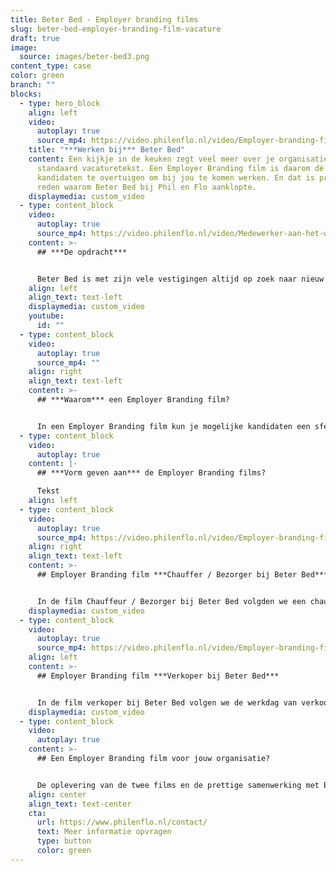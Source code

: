 ```yaml
---
title: Beter Bed - Employer branding films
slug: beter-bed-employer-branding-film-vacature
draft: true
image:
  source: images/beter-bed3.png
content_type: case
color: green
branch: ""
blocks:
  - type: hero_block
    align: left
    video:
      autoplay: true
      source_mp4: https://video.philenflo.nl/video/Employer-branding-film-Beter-Bed-Logistiek.mp4
    title: "***Werken bij*** Beter Bed"
    content: Een kijkje in de keuken zegt veel meer over je organisatie dan een
      standaard vacaturetekst. Een Employer Branding film is daarom dé manier om
      kandidaten te overtuigen om bij jou te komen werken. En dat is precies de
      reden waarom Beter Bed bij Phil en Flo aanklopte.
    displaymedia: custom_video
  - type: content_block
    video:
      autoplay: true
      source_mp4: https://video.philenflo.nl/video/Medewerker-aan-het-woord-Beter-Bed-Verkoper1.mp4
    content: >-
      ## ***De opdracht***


      Beter Bed is met zijn vele vestigingen altijd op zoek naar nieuw talent. Om de vacatures snel in te vullen, is Phil & Flo gevraagd om mee te denken over de inzet van video hierbij. Met een Employer Branding film krijgt Beter Bed de middelen om de doelgroep te bereiken op een onderscheidende manier.
    align: left
    align_text: text-left
    displaymedia: custom_video
    youtube:
      id: ""
  - type: content_block
    video:
      autoplay: true
      source_mp4: ""
    align: right
    align_text: text-left
    content: >-
      ## ***Waarom*** een Employer Branding film?


      In een Employer Branding film kun je mogelijke kandidaten een sfeervolle blik geven over de organisatie. Het werkt goed om dagelijkse werkzaamheden te laten zien, maar ook alle leuke dingen tijdens werk, in de pauze of na het werk, zoals een gezellige borrel of sporten, en welke doorgroeimogelijkheden er zijn binnen het bedrijf. Met de juiste mix van beelden van de werkvloer, interviews die we houden met huidige werknemers en passende achtergrondmuziek, enthousiasmeer en motiveer je kandidaten om te solliciteren.
  - type: content_block
    video:
      autoplay: true
    content: |-
      ## ***Vorm geven aan*** de Employer Branding films?

      Tekst
    align: left
  - type: content_block
    video:
      autoplay: true
      source_mp4: https://video.philenflo.nl/video/Employer-branding-film-Beter-Bed-Logistiek.mp4
    align: right
    align_text: text-left
    content: >-
      ## Employer Branding film ***Chauffer / Bezorger bij Beter Bed***


      In de film Chauffeur / Bezorger bij Beter Bed volgden we een chauffeur tijdens een werkdag. De werkzaamheden komen in beeld, maar ook de chauffeur en bijrijder komen aan het woord. De kijker, de ideale kandidaat, moet zich kunnen herkennen in de werknemers in de video. Belangrijk was om goed naar voren te laten komen wat voor profiel de geschikte kandidaat heeft: service- en klantgericht, een aanpakker, samenwerker en iemand met eigenaarschap. Tobias en Jeffrey vertellen je alles over hun baan bij Beter Bed!
    displaymedia: custom_video
  - type: content_block
    video:
      autoplay: true
      source_mp4: https://video.philenflo.nl/video/Employer-branding-film-Beter-Bed-Verkoper.mp4
    align: left
    content: >-
      ## Employer Branding film ***Verkoper bij Beter Bed***


      In de film verkoper bij Beter Bed volgen we de werkdag van verkoopster Amanda, filiaalhouder Dave en slaapadviseur Roshan. Zij vertellen je over dagelijkse werkzaamheden, uitdagingen tijdens het werk, wat het zo leuk maakt, de kansen en (doorgroei)mogelijkheden. Maar niet alleen de medewerkers komen in beeld, ook de sfeer die er hangt is belangrijk om een goed beeld te geven van het werk als Verkoper bij Beter Bed.
    displaymedia: custom_video
  - type: content_block
    video:
      autoplay: true
    content: >-
      ## Een Employer Branding film voor jouw organisatie?


      De oplevering van de twee films en de prettige samenwerking met Beter Bed, vierden we met taart! Ben jij benieuwd hoe een Employer Branding film jouw organisatie kan helpen aan nieuw talent? Maak gebruik van ons gratis, vrijblijvend adviesgesprek. Onze experts denken graag met je mee!
    align: center
    align_text: text-center
    cta:
      url: https://www.philenflo.nl/contact/
      text: Meer informatie opvragen
      type: button
      color: green
---
```

